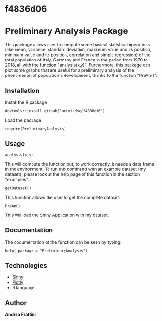 # f4836d06

# Preliminary Analysis Package

This package allows user to compute some basical statistical operations (like mean, variance, standard deviation, maximum value and its position, minimum value and its position, correlation and simple regression) of the total population of Italy, Germany and France in the period from 1970 to 2018, all with the function "analysis(x,y)". Furthermore, this package can plot some graphs that are useful for a preliminary analysis of the phenomenon of population's development, thanks to the function "PreAn()".
## Installation 

Install the R package 

```
devtools::install_github('unimi-dse/f4836d06')
```
Load the package

```
require(PreliminaryAnalysis)
```
## Usage
```
analysis(x,y)
```
This will compute the function but, to work correctly, it needs a data frame in the environment. To run this command with an example dataset (my dataset), please look at the help page of this function in the section "examples".
```
getDataset()
```
This function allows the user to get the complete dataset.

```
PreAn()
```
This will load the Shiny Application with my dataset.

## Documentation

The documentation of the function can be seen by typing:
```
help( package = "PreliminaryAnalysis")
```
## Technologies
* [Shiny](https://shiny.rstudio.com/)
* [Plotly](https://plot.ly/)
* R language
## Author
**Andrea Frattini** 
